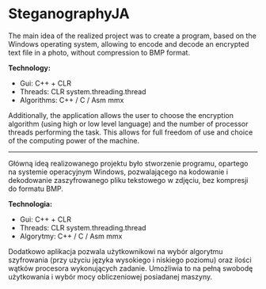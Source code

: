 # SteganographyJA
The main idea of the realized project was to create a program, based on the Windows operating system, allowing to encode and decode an encrypted text file in a photo, without compression to BMP format.

**Technology:**
* Gui: C++ + CLR
* Threads: CLR system.threading.thread
* Algorithms: C++ / C / Asm mmx

Additionally, the application allows the user to choose the encryption algorithm (using high or low level language) and the number of processor threads performing the task. This allows for full freedom of use and choice of the computing power of the machine.

---

Główną ideą realizowanego projektu było stworzenie programu, opartego na systemie operacyjnym Windows, pozwalającego na kodowanie i dekodowanie zaszyfrowanego pliku tekstowego w zdjęciu, bez kompresji do formatu BMP.

**Technologia:**
* Gui: C++ + CLR
* Threads: CLR system.threading.thread
* Algorytmy: C++ / C / Asm mmx

Dodatkowo aplikacja pozwala użytkownikowi na wybór algorytmu szyfrowania (przy użyciu języka wysokiego i niskiego poziomu) oraz ilości wątków procesora wykonujących zadanie. Umożliwia to na pełną swobodę użytkowania i wybór mocy obliczeniowej posiadanej maszyny.